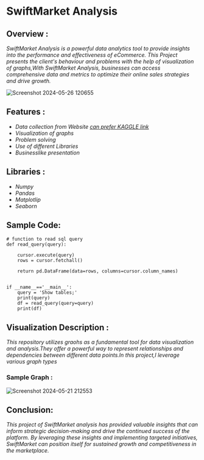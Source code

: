 # SwiftMarket Analysis
## Overview :
_SwiftMarket Analysis is a powerful data analytics tool to provide insights into the performance and effectiveness of eCommerce. This Project presents the client's behaviour and problems with the help of visualization of graphs,With SwiftMarket Analysis, businesses can access comprehensive data and metrics to optimize their online sales strategies and drive growth._

![Screenshot 2024-05-26 120655](https://github.com/MonikaHussain/ecommerce_analysis/assets/167159347/acc30e16-1252-4db5-bd6e-69043facc36b)



## Features :
- _Data collection from Website [can prefer KAGGLE link](https://www.kaggle.com/datasets/monikahussain/swiftmarket-dataset)_
- _Visualization of graphs_
- _Problem solving_
- _Use of different Libraries_
- _Businesslike presentation_ 



##  Libraries :
- _Numpy_
- _Pandas_
- _Matplotlip_
- _Seaborn_



## Sample Code:
```
# function to read sql query
def read_query(query):
    
    cursor.execute(query)
    rows = cursor.fetchall()
    
    return pd.DataFrame(data=rows, columns=cursor.column_names)


if __name__=='__main__':
    query = 'Show tables;'
    print(query)
    df = read_query(query=query)
    print(df)
```



## Visualization Description :
_This repository utilizes graohs as a fundamental tool for data visualization and analysis.They offer a powerful way to represent relationships and dependencies between different data points.In this project,I leverage various graph types_


### Sample Graph :

![Screenshot 2024-05-21 212553](https://github.com/MonikaHussain/ecommerce_analysis/assets/167159347/091e5da6-3eeb-4b75-ad30-b572fbee9330)



## Conclusion:
_This project of SwiftMarket analysis has provided valuable insights that can inform strategic decision-making and drive the continued success of the platform. By leveraging these insights and implementing targeted initiatives, SwiftMarket can position itself for sustained growth and competitiveness in the marketplace._







